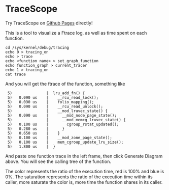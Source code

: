 # TraceScope

Try TraceScope on [Github Pages](https://bittervan.github.io/TraceScope/) directly!

This is a tool to visualize a Ftrace log, as well as time spent on each function.

```
cd /sys/kernel/debug/tracing
echo 0 > tracing_on
echo > trace
echo <function name> > set_graph_function
echo function_graph > current_tracer
echo 1 > tracing_on
cat trace

```

And you will get the ftrace of the function, something like

```
 5)               |  lru_add_fn() {
 5)   0.090 us    |    __rcu_read_lock();
 5)   0.090 us    |    folio_mapping();
 5)   0.090 us    |    __rcu_read_unlock();
 5)               |    __mod_lruvec_state() {
 5)   0.090 us    |      __mod_node_page_state();
 5)               |      __mod_memcg_lruvec_state() {
 5)   0.100 us    |        cgroup_rstat_updated();
 5)   0.280 us    |      }
 5)   0.650 us    |    }
 5)   0.100 us    |    __mod_zone_page_state();
 5)   0.100 us    |    mem_cgroup_update_lru_size();
 5)   1.800 us    |  }
```

And paste one function trace in the left frame, then click Generate Diagram above. You will see the calling tree of the function.

The color represents the ratio of the execution time, red is 100% and blue is 0%.
The saturation represents the ratio of the execution time within its caller, more saturate the color is, more time the function shares in its caller.
